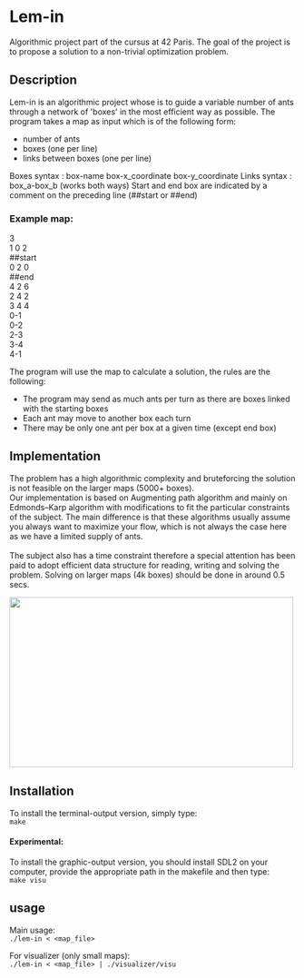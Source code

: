 # Lem-in
Algorithmic project part of the cursus at 42 Paris. The goal of the project is to propose a solution to a non-trivial optimization problem.

## Description

Lem-in is an algorithmic project whose is to guide a variable number of ants through a network of 'boxes' in the most efficient way as possible.
The program takes a map as input which is of the following form:
* number of ants
* boxes (one per line)
* links between boxes (one per line)

Boxes syntax : box-name box-x_coordinate box-y_coordinate
Links syntax : box_a-box_b (works both ways)
Start and end box are indicated by a comment on the preceding line (##start or ##end)

### Example map:

3<br/>
1 0 2<br/>
##start<br/>
0 2 0<br/>
##end<br/>
4 2 6<br/>
2 4 2<br/>
3 4 4<br/>
0-1<br/>
0-2<br/>
2-3<br/>
3-4<br/>
4-1

The program will use the map to calculate a solution, the rules are the following:
* The program may send as much ants per turn as there are boxes linked with the starting boxes
* Each ant may move to another box each turn
* There may be only one ant per box at a given time (except end box)

## Implementation

The problem has a high algorithmic complexity and bruteforcing the solution is not feasible on the larger maps (5000+ boxes).<br/>
Our implementation is based on Augmenting path algorithm and mainly on Edmonds–Karp algorithm with modifications to fit the particular constraints of the subject. 
The main difference is that these algorithms usually assume you always want to maximize your flow, which is not always the case here as we have a limited supply of ants.<br/><br/>
The subject also has a time constraint therefore a special attention has been paid to adopt efficient data structure for reading, writing and solving the problem.
Solving on larger maps (4k boxes) should be done in around 0.5 secs. 
<br/>

<img src = "http://g.recordit.co/HulnUhKINw.gif" align="center" width="500" height="300"/>



## Installation
To install the terminal-output version, simply type:<br/>
`make`

#### Experimental:
To install the graphic-output version, you should install SDL2 on your computer, provide the appropriate path in the makefile and then type:<br/>
`make visu`

## usage
Main usage:<br/>
`./lem-in < <map_file>`

For visualizer (only small maps):<br/>
`./lem-in < <map_file> | ./visualizer/visu`
